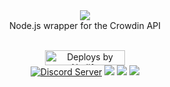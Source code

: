 <div align="center">
  <img src="https://i.imgur.com/F0poKy4.png"><br>
  Node.js wrapper for the Crowdin API
  <br><br>
  <p>
    <a href="https://netlify.com/"><img src="https://i.imgur.com/oJjg6fA.png" alt="Deploys by Netlify" width="128" height="24"></a>
    <br>
    <a href="https://support.switchblade.xyz/"><img src="https://img.shields.io/badge/dynamic/json.svg?label=chat%20on%20Discord&colorB=7289DA&url=https%3A%2F%2Fdiscordapp.com%2Fapi%2Fservers%2F445203868624748555%2Fembed.json&query=%24.members.length&suffix=%20online" alt="Discord Server"/></a>
    <a href="https://travis-ci.org/SwitchbladeBot/crowdin.js"><img src="https://api.travis-ci.org/SwitchbladeBot/crowdin.js.svg"/></a>
    <a href="https://david-dm.org/SwitchbladeBot/crowdin.js"><img src="https://david-dm.org/SwitchbladeBot/crowdin.js/status.svg"/></a>
    <a href="https://david-dm.org/SwitchbladeBot/crowdin.js?type=dev"><img src="https://david-dm.org/SwitchbladeBot/crowdin.js/dev-status.svg"/></a>
  </p>
</div>
